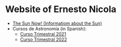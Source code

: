 # Website of Ernesto Nicola

* [The Sun Now! (Informatiom about the Sun)](https://e-nicola.github.io/Sun/)
* Cursos de Astronomía (in Spanish):
    * [Curso Trimestral 2021](https://e-nicola.github.io/Astro-Curso-2021)
    * [Curso Trimestral 2022](https://e-nicola.github.io/Astro-Curso-2022a)
